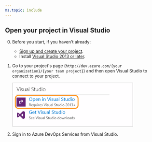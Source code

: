 ```yaml
---
ms.topic: include
---
```


##	Open your project in Visual Studio

0. Before you start, if you haven't already:

   * [Sign up and create your project](../../../organizations/accounts/create-organization.md).
   * Install [Visual Studio 2013 or later](https://visualstudio.microsoft.com/downloads).

1. Go to your project's page 
   (```http://dev.azure.com/{your organization}/{your team project}```)
   and then open Visual Studio to connect to your project.

	![On your project overview page, click Open in Visual Studio](../../../_shared/_img/GoHomeOpenInVisualStudio.png)

2. Sign in to Azure DevOps Services from Visual Studio. 
